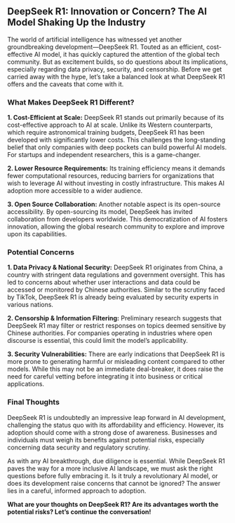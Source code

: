 ## DeepSeek R1: Innovation or Concern? The AI Model Shaking Up the Industry

The world of artificial intelligence has witnessed yet another groundbreaking development—DeepSeek R1. Touted as an efficient, cost-effective AI model, it has quickly captured the attention of the global tech community. But as excitement builds, so do questions about its implications, especially regarding data privacy, security, and censorship. Before we get carried away with the hype, let’s take a balanced look at what DeepSeek R1 offers and the caveats that come with it.

### What Makes DeepSeek R1 Different?

**1. Cost-Efficient at Scale:**
DeepSeek R1 stands out primarily because of its cost-effective approach to AI at scale. Unlike its Western counterparts, which require astronomical training budgets, DeepSeek R1 has been developed with significantly lower costs. This challenges the long-standing belief that only companies with deep pockets can build powerful AI models. For startups and independent researchers, this is a game-changer.

**2. Lower Resource Requirements:**
Its training efficiency means it demands fewer computational resources, reducing barriers for organizations that wish to leverage AI without investing in costly infrastructure. This makes AI adoption more accessible to a wider audience.

**3. Open Source Collaboration:**
Another notable aspect is its open-source accessibility. By open-sourcing its model, DeepSeek has invited collaboration from developers worldwide. This democratization of AI fosters innovation, allowing the global research community to explore and improve upon its capabilities.

### Potential Concerns

**1. Data Privacy & National Security:**
DeepSeek R1 originates from China, a country with stringent data regulations and government oversight. This has led to concerns about whether user interactions and data could be accessed or monitored by Chinese authorities. Similar to the scrutiny faced by TikTok, DeepSeek R1 is already being evaluated by security experts in various nations.

**2. Censorship & Information Filtering:**
Preliminary research suggests that DeepSeek R1 may filter or restrict responses on topics deemed sensitive by Chinese authorities. For companies operating in industries where open discourse is essential, this could limit the model’s applicability.

**3. Security Vulnerabilities:**
There are early indications that DeepSeek R1 is more prone to generating harmful or misleading content compared to other models. While this may not be an immediate deal-breaker, it does raise the need for careful vetting before integrating it into business or critical applications.

### Final Thoughts

DeepSeek R1 is undoubtedly an impressive leap forward in AI development, challenging the status quo with its affordability and efficiency. However, its adoption should come with a strong dose of awareness. Businesses and individuals must weigh its benefits against potential risks, especially concerning data security and regulatory scrutiny.

As with any AI breakthrough, due diligence is essential. While DeepSeek R1 paves the way for a more inclusive AI landscape, we must ask the right questions before fully embracing it. Is it truly a revolutionary AI model, or does its development raise concerns that cannot be ignored? The answer lies in a careful, informed approach to adoption.

**What are your thoughts on DeepSeek R1? Are its advantages worth the potential risks? Let’s continue the conversation!**

